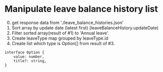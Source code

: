 # Manipulate leave balance history list

0. get response data from './leave_balance_histories.json'
1. Sort array by update date (latest first) (leaveBalanceHistory.updateDate)
2. Filter sorted array(result of #1) to 'Annual leave'.
3. Create leaveType map grouped by leaveType.id
4. Create list which type is Option[] from result of #3.
```
interface Option {
    value: number,
    title?: string,
}
```
